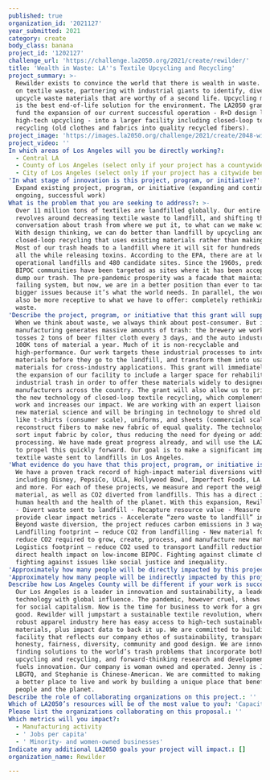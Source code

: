 ```yaml
---
published: true
organization_id: '2021127'
year_submitted: 2021
category: create
body_class: banana
project_id: '1202127'
challenge_url: 'https://challenge.la2050.org/2021/create/rewilder/'
title: 'Wealth in Waste: LA''s Textile Upcycling and Recycling'
project_summary: >-
  Rewilder exists to convince the world that there is wealth in waste. We focus
  on textile waste, partnering with industrial giants to identify, divert, and
  upcycle waste materials that are worthy of a second life. Upcycling materials
  is the best end-of-life solution for the environment. The LA2050 grant will
  fund the expansion of our current successful operation - R+D design lab plus
  high-tech upcycling - into a larger facility including closed-loop textile
  recycling (old clothes and fabrics into quality recycled fibers).
project_image: 'https://images.la2050.org/challenge/2021/create/2048-wide/rewilder.jpg'
project_video: ''
In which areas of Los Angeles will you be directly working?:
  - Central LA
  - County of Los Angeles (select only if your project has a countywide benefit)
  - City of Los Angeles (select only if your project has a citywide benefit)
'In what stage of innovation is this project, program, or initiative?': >-
  Expand existing project, program, or initiative (expanding and continuing
  ongoing, successful work)
What is the problem that you are seeking to address?: >-
  Over 11 million tons of textiles are landfilled globally. Our entire business
  revolves around decreasing textile waste to landfill, and shifting the
  conversation about trash from where we put it, to what can we make with it?
  With design thinking, we can do better than landfill by upcycling and
  closed-loop recycling that uses existing materials rather than making new.
  Most of our trash heads to a landfill where it will sit for hundreds of years,
  all the while releasing toxins. According to the EPA, there are at least 564
  operational landfills and 480 candidate sites. Since the 1960s, predominantly
  BIPOC communities have been targeted as sites where it has been acceptable to
  dump our trash. The pre-pandemic prosperity was a facade that maintained a
  failing system, but now, we are in a better position than ever to tackle
  bigger issues because it’s what the world needs. In parallel, the world will
  also be more receptive to what we have to offer: completely rethinking textile
  waste.
'Describe the project, program, or initiative that this grant will support to address the problem identified.': >-
  When we think about waste, we always think about post-consumer. But industrial
  manufacturing generates massive amounts of trash: the brewery we work with
  tosses 2 tons of beer filter cloth every 3 days, and the auto industry trashes
  100K tons of material a year. Much of it is non-recyclable and
  high-performance. Our work targets these industrial processes to intercept the
  materials before they go to the landfill, and transform them into usable raw
  materials for cross-industry applications. This grant will immediately support
  the expansion of our facility to include a larger space for rehabilitating
  industrial trash in order to offer these materials widely to designers and
  manufacturers across the country. The grant will also allow us to prioritize
  the new technology of closed-loop textile recycling, which complements our
  work and increases our impact. We are working with an expert liaison to this
  new material science and will be bringing in technology to shred old fabrics
  like t-shirts (consumer scale), uniforms, and sheets (commercial scale) and
  reconstruct fibers to make new fabric of equal quality. The technology will
  sort input fabric by color, thus reducing the need for dyeing or additional
  processing. We have made great progress already, and will use the LA2050 grant
  to propel this quickly forward. Our goal is to make a significant impact on
  textile waste sent to landfills in Los Angeles.
'What evidence do you have that this project, program, or initiative is or will be successful, and how will you define and measure success?': >-
  We have a proven track record of high-impact material diversions with partners
  including Disney, PepsiCo, UCLA, Hollywood Bowl, Imperfect Foods, LA Metro,
  and more. For each of these projects, we measure and report the weight of the
  material, as well as CO2 diverted from landfills. This has a direct impact on
  human health and the health of the planet. With this expansion, Rewilder will:
  - Divert waste sent to landfill - Recapture resource value - Measure and
  provide clear impact metrics - Accelerate “zero waste to landfill” initiatives
  Beyond waste diversion, the project reduces carbon emissions in 3 ways: -
  Landfilling footprint – reduce CO2 from landfilling - New material footprint –
  reduce CO2 required to grow, create, process, and manufacture new materials -
  Logistics footprint – reduce CO2 used to transport Landfill reduction has a
  direct health impact on low-income BIPOC. Fighting against climate change is
  fighting against issues like social justice and inequality.
'Approximately how many people will be directly impacted by this project, program, or initiative?': '50'
'Approximately how many people will be indirectly impacted by this project, program, or initiative?': '1010572'
Describe how Los Angeles County will be different if your work is successful.: >-
  Our Los Angeles is a leader in innovation and sustainability, a leader in
  technology with global influence. The pandemic, however cruel, shows the need
  for social capitalism. Now is the time for business to work for a greater
  good. Rewilder will jumpstart a sustainable textile revolution, where the
  robust apparel industry here has easy access to high-tech sustainable
  materials, plus impact data to back it up. We are committed to building a
  facility that reflects our company ethos of sustainability, transparency,
  honesty, fairness, diversity, community and good design. We are innovators -
  finding solutions to the world’s trash problems that incorporate both
  upcycling and recycling, and forward-thinking research and development that
  fuels innovation. Our company is woman owned and operated. Jenny is Jewish /
  LBGTQ, and Stephanie is Chinese-American. We are committed to making this city
  a better place to live and work by building a unique place that benefits
  people and the planet.
Describe the role of collaborating organizations on this project.: ''
Which of LA2050’s resources will be of the most value to you?: 'Capacity-building and training,Strategy assistance and implementation'
Please list the organizations collaborating on this proposal.: ''
Which metrics will you impact?:
  - Manufacturing activity
  - ' Jobs per capita'
  - ' Minority- and women-owned businesses'
Indicate any additional LA2050 goals your project will impact.: []
organization_name: Rewilder

---
```

